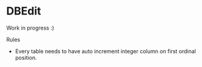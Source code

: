 # DBEdit
Work in progress :)

Rules
- Every table needs to have auto increment integer column on first ordinal position.